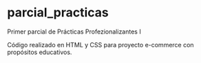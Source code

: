 # parcial_practicas
Primer parcial de Prácticas Profezionalizantes I

Código realizado en HTML y CSS para proyecto e-commerce con propósitos educativos.
